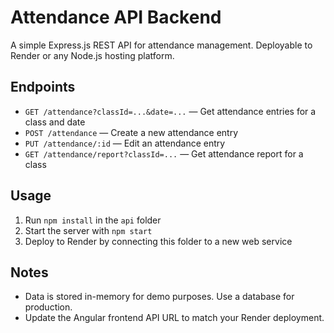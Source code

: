 # Attendance API Backend

A simple Express.js REST API for attendance management. Deployable to Render or any Node.js hosting platform.

## Endpoints
- `GET /attendance?classId=...&date=...` — Get attendance entries for a class and date
- `POST /attendance` — Create a new attendance entry
- `PUT /attendance/:id` — Edit an attendance entry
- `GET /attendance/report?classId=...` — Get attendance report for a class

## Usage
1. Run `npm install` in the `api` folder
2. Start the server with `npm start`
3. Deploy to Render by connecting this folder to a new web service

## Notes
- Data is stored in-memory for demo purposes. Use a database for production.
- Update the Angular frontend API URL to match your Render deployment.

